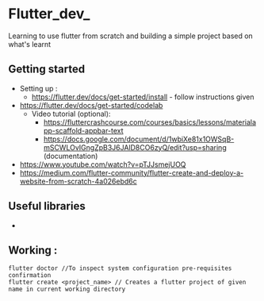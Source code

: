 # Flutter_dev_
Learning to use flutter from scratch and building a simple project based on what's learnt

## Getting started 
* Setting up :
    * https://flutter.dev/docs/get-started/install - follow instructions given 
* https://flutter.dev/docs/get-started/codelab 
    * Video tutorial (optional):
        * https://fluttercrashcourse.com/courses/basics/lessons/materialapp-scaffold-appbar-text
        * https://docs.google.com/document/d/1wbiXe81x1OWSqB-mSCWLOvIGngZpB3J6JAlD8CO6zyQ/edit?usp=sharing (documentation)
* https://www.youtube.com/watch?v=pTJJsmejUOQ
* https://medium.com/flutter-community/flutter-create-and-deploy-a-website-from-scratch-4a026ebd6c

## Useful libraries 
* 

## Working :
````
flutter doctor //To inspect system configuration pre-requisites confirmation
flutter create <project_name> // Creates a flutter project of given name in current working directory 
````
